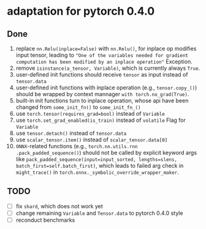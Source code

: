 # adaptation for pytorch 0.4.0

## Done
1. replace `nn.Relu(inplace=False)` with `nn.Relu()`, for inplace op modifies input tensor, leading to `"One of the variables needed for gradient computation has been modified by an inplace operation"` Exception.
2. remove `isinstance(a_tensor, Variable)`, which is currently always `True`.
3. user-defined init functions should receive `tensor` as input instead of `tensor.data`
4. user-defined init functions with inplace operation (e.g., `tensor.copy_()`) should be wrapped by context mannager `with torch.no_grad(True)`.
4. built-in init functions turn to inplace operation, whose api have been changed from `some_init_fn()` to `some_init_fn_()`
4. use `torch.tensor(requires_grad=bool)` instead of `Variable`
5. use `torch.set_grad_enabled(is_train)` instead of `volatile` Flag for `Variable`
6. use `tensor.detach()` instead of `tensor.data`
7. use `scalar_tensor.item()` instead of `scalar_tensor.data[0]`
8. `ONNX`-related functions (e.g., `torch.nn.utils.rnn .pack_padded_sequence()`) should not be called by explicit keyword args like `pack_padded_sequence(input=input_sorted, lengths=slens, batch_first=self.batch_first)`, which leads to failed arg check in `might_trace()` in `torch.onnx._symbolic_override_wrapper_maker`.

## TODO
-[ ] fix `shard`, which does not work yet
-[ ] change remaining `Variable` and `Tensor.data` to pytorch 0.4.0 style
-[ ] reconduct benchmarks 
